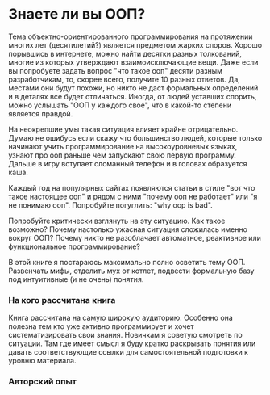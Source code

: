 # Знаете ли вы ООП?

Тема объектно-ориентированного программирования на протяжении многих лет \(десятилетий?\) является предметом жарких споров. Хорошо порывшись в интернете, можно найти десятки разных толкований, многие из которых утверждают взаимоисключающие вещи. Даже если вы попробуете задать вопрос "что такое ооп" десяти разным разработчикам, то, скорее всего, получите 10 разных ответов. Да, местами они будут похожи, но никто не даст формальных определений и в деталях все будет отличаться. Иногда, от людей уставших спорить, можно услышать "ООП у каждого свое", что в какой-то степени является правдой.

На неокрепшие умы такая ситуация влияет крайне отрицательно. Думаю не ошибусь если скажу что большинство людей, которые только начинают учить программирование на высокоуровневых языках, узнают про ооп раньше чем запускают свою первую программу. Дальше в игру вступает сломанный телефон и в головах образуется каша.

Каждый год на популярных сайтах появляются статьи в стиле "вот что такое настоящее ооп" и рядом с ними "почему ооп не работает" или "я не понимаю ооп". Попробуйте погуглить: "why oop is bad".

Попробуйте критически взглянуть на эту ситуацию. Как такое возможно? Почему настолько ужасная ситуация сложилась именно вокруг ООП? Почему никто не разоблачает автоматное, реактивное или функциональное программирование?

В этой книге я постараюсь максимально полно осветить тему ООП. Развенчать мифы, отделить мух от котлет, подвести формальную базу под интуитивные \(и не очень\) понятия.

### На кого рассчитана книга

Книга рассчитана на самую широкую аудиторию. Особенно она полезна тем кто уже активно программирует и хочет систематизировать свои знания. Новичкам я советую смотреть по ситуации. Там где имеет смысл я буду кратко раскрывать понятия или давать соответствующие ссылки для самостоятельной подготовки к уровню материала.

### Авторский опыт



